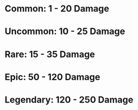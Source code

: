 # Common: 1 - 20 Damage
# Uncommon: 10 - 25 Damage
# Rare: 15 - 35 Damage
# Epic: 50 - 120 Damage
# Legendary: 120 - 250 Damage
